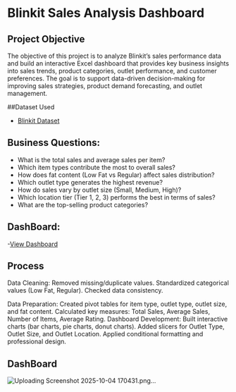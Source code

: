 # Blinkit Sales Analysis Dashboard

## Project Objective
The objective of this project is to analyze Blinkit’s sales performance data and build an interactive Excel dashboard that provides key business insights into sales trends, product categories, outlet performance, and customer preferences. The goal is to support data-driven decision-making for improving sales strategies, product demand forecasting, and outlet management.

##Dataset Used
- <a href="https://github.com/Indu-Kavida/Blinkit-Sales-Analysis-Dashboard-/blob/main/Copy%20of%20BlinkIT%20Grocery%20Data%20Excel%20(1)(1).xlsx">Blinkit Dataset</a>

## Business Questions:

- What is the total sales and average sales per item?
- Which item types contribute the most to overall sales?
- How does fat content (Low Fat vs Regular) affect sales distribution?
- Which outlet type generates the highest revenue?
- How do sales vary by outlet size (Small, Medium, High)?
- Which location tier (Tier 1, 2, 3) performs the best in terms of sales?
- What are the top-selling product categories?

## DashBoard:
-<a href="https://github.com/Indu-Kavida/Blinkit-Sales-Analysis-Dashboard-/blob/main/Screenshot%202025-10-04%20170431.png">View Dashboard</a>

## Process

Data Cleaning:
Removed missing/duplicate values.
Standardized categorical values (Low Fat, Regular).
Checked data consistency.

Data Preparation:
Created pivot tables for item type, outlet type, outlet size, and fat content.
Calculated key measures: Total Sales, Average Sales, Number of Items, Average Rating.
Dashboard Development:
Built interactive charts (bar charts, pie charts, donut charts).
Added slicers for Outlet Type, Outlet Size, and Outlet Location.
Applied conditional formatting and professional design.

## DashBoard
![Uploading Screenshot 2025-10-04 170431.png…]()
